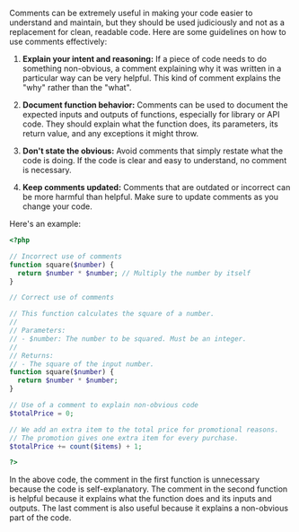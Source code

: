 Comments can be extremely useful in making your code easier to understand and maintain, but they should be used judiciously and not as a replacement for clean, readable code. Here are some guidelines on how to use comments effectively:

1. **Explain your intent and reasoning:** If a piece of code needs to do something non-obvious, a comment explaining why it was written in a particular way can be very helpful. This kind of comment explains the "why" rather than the "what".

2. **Document function behavior:** Comments can be used to document the expected inputs and outputs of functions, especially for library or API code. They should explain what the function does, its parameters, its return value, and any exceptions it might throw.

3. **Don't state the obvious:** Avoid comments that simply restate what the code is doing. If the code is clear and easy to understand, no comment is necessary.

4. **Keep comments updated:** Comments that are outdated or incorrect can be more harmful than helpful. Make sure to update comments as you change your code.

Here's an example:

```php
<?php

// Incorrect use of comments
function square($number) {
  return $number * $number; // Multiply the number by itself
}

// Correct use of comments

// This function calculates the square of a number.
// 
// Parameters:
// - $number: The number to be squared. Must be an integer.
//
// Returns:
// - The square of the input number.
function square($number) {
  return $number * $number;
}

// Use of a comment to explain non-obvious code
$totalPrice = 0;

// We add an extra item to the total price for promotional reasons.
// The promotion gives one extra item for every purchase.
$totalPrice += count($items) + 1;

?>
```

In the above code, the comment in the first function is unnecessary because the code is self-explanatory. The comment in the second function is helpful because it explains what the function does and its inputs and outputs. The last comment is also useful because it explains a non-obvious part of the code.